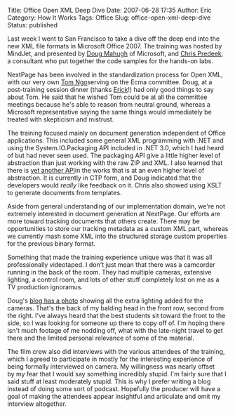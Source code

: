 Title: Office Open XML Deep Dive
Date: 2007-06-28 17:35
Author: Eric
Category: How It Works
Tags: Office
Slug: office-open-xml-deep-dive
Status: published

Last week I went to San Francisco to take a dive off the deep end into
the new XML file formats in Microsoft Office 2007. The training was
hosted by MindJet, and presented by [Doug
Mahugh](http://blogs.msdn.com/dmahugh/ "Doug Mahugh") of Microsoft, and
[Chris Predeek](http://predeekc.spaces.live.com/ "Chris Predeek"), a
consultant who put together the code samples for the hands-on labs.

NextPage has been involved in the standardization process for
Open XML, with our very own [Tom
Ngo](http://www.nextpage.com/about/bios/tom.htm "Dr. Ngo")serving on the
Ecma committee. Doug, at a post-training session dinner (thanks
[Erick](http://erickwa.spaces.live.com/ "Erick Watson")!) had only good
things to say about Tom. He said that he wished Tom could be at all the
committee meetings because he's able to reason from neutral ground,
whereas a Microsoft representative saying the same things would
immediately be treated with skepticism and mistrust.

The training focused mainly on document generation independent of Office
applications. This included some general XML programming with .NET and
using the System.IO.Packaging API included in .NET 3.0, which I had
heard of but had never seen used. The packaging API give a little higher
level of abstraction than just working with the raw ZIP and XML. I also
learned that there is [yet another
API](http://openxmldeveloper.org/archive/2007/06/06/1640.aspx)in the
works that is at an even higher level of abstraction. It is currently in
CTP form, and Doug indicated that the developers would *really* like
feedback on it. Chris also showed using XSLT to generate documents from
templates.

Aside from general understanding of our implementation domain, we're not
extremely interested in document generation at NextPage. Our efforts are
more toward tracking documents that others create. There may be
opportunities to store our tracking metadata as a custom XML part,
whereas we currently mash some XML into the structured storage custom
properties for the previous binary format.

Something that made the training experience unique was that it was all
professionally videotaped. I don't just mean that there was a camcorder
running in the back of the room. They had multiple cameras, extensive
lighting, a control room, and lots of other stuff completely lost on me
as a TV production ignoramus.

Doug's [blog has a
photo](http://blogs.msdn.com/dmahugh/archive/2007/06/22/san-francisco-workshop.aspx)
showing all the extra lighting added for the cameras. That's the back of
my balding head in the front row, second from the right. I've always
heard that the best students sit toward the front to the side, so I was
looking for someone up there to copy off of. I'm hoping there isn't much
footage of me nodding off, what with the late-night travel to get there
and the limited personal relevance of some of the material.

The film crew also did interviews with the various attendees of the
training, which I agreed to participate in mostly for the interesting
experience of being formally interviewed on camera. My willingness was
nearly offset by my fear that I would say something incredibly stupid.
I'm fairly sure that I said stuff at least moderately stupid. This is
why I prefer writing a blog instead of doing some sort of podcast.
Hopefully the producer will have a goal of making the attendees appear
insightful and articulate and omit my interview altogether.
